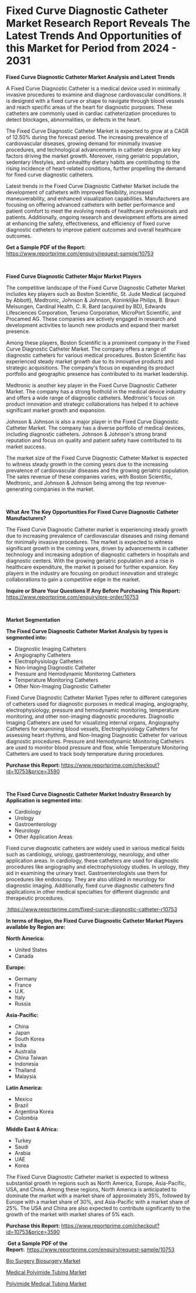 <p><h1>Fixed Curve Diagnostic Catheter Market Research Report Reveals The Latest Trends And Opportunities of this Market for Period from 2024 - 2031</h1></p><p><strong>Fixed Curve Diagnostic Catheter Market Analysis and Latest Trends</strong></p>
<p><p>A Fixed Curve Diagnostic Catheter is a medical device used in minimally invasive procedures to examine and diagnose cardiovascular conditions. It is designed with a fixed curve or shape to navigate through blood vessels and reach specific areas of the heart for diagnostic purposes. These catheters are commonly used in cardiac catheterization procedures to detect blockages, abnormalities, or defects in the heart.</p><p>The Fixed Curve Diagnostic Catheter Market is expected to grow at a CAGR of 12.50% during the forecast period. The increasing prevalence of cardiovascular diseases, growing demand for minimally invasive procedures, and technological advancements in catheter design are key factors driving the market growth. Moreover, rising geriatric population, sedentary lifestyles, and unhealthy dietary habits are contributing to the rising incidence of heart-related conditions, further propelling the demand for fixed curve diagnostic catheters.</p><p>Latest trends in the Fixed Curve Diagnostic Catheter Market include the development of catheters with improved flexibility, increased maneuverability, and enhanced visualization capabilities. Manufacturers are focusing on offering advanced catheters with better performance and patient comfort to meet the evolving needs of healthcare professionals and patients. Additionally, ongoing research and development efforts are aimed at enhancing the safety, effectiveness, and efficiency of fixed curve diagnostic catheters to improve patient outcomes and overall healthcare outcomes.</p></p>
<p><strong>Get a Sample PDF of the Report:&nbsp;</strong> <a href="https://www.reportprime.com/enquiry/request-sample/10753">https://www.reportprime.com/enquiry/request-sample/10753</a></p>
<p>&nbsp;</p>
<p><strong>Fixed Curve Diagnostic Catheter Major Market Players</strong></p>
<p><p>The competitive landscape of the Fixed Curve Diagnostic Catheter Market includes key players such as Boston Scientific, St. Jude Medical (acquired by Abbott), Medtronic, Johnson & Johnson, Koninklijke Philips, B. Braun Melsungen, Cardinal Health, C. R. Bard (acquired by BD), Edwards Lifesciences Corporation, Terumo Corporation, MicroPort Scientific, and Procamed AG. These companies are actively engaged in research and development activities to launch new products and expand their market presence.</p><p>Among these players, Boston Scientific is a prominent company in the Fixed Curve Diagnostic Catheter Market. The company offers a range of diagnostic catheters for various medical procedures. Boston Scientific has experienced steady market growth due to its innovative products and strategic acquisitions. The company's focus on expanding its product portfolio and geographic presence has contributed to its market leadership.</p><p>Medtronic is another key player in the Fixed Curve Diagnostic Catheter Market. The company has a strong foothold in the medical device industry and offers a wide range of diagnostic catheters. Medtronic's focus on product innovation and strategic collaborations has helped it to achieve significant market growth and expansion.</p><p>Johnson & Johnson is also a major player in the Fixed Curve Diagnostic Catheter Market. The company has a diverse portfolio of medical devices, including diagnostic catheters. Johnson & Johnson's strong brand reputation and focus on quality and patient safety have contributed to its market success.</p><p>The market size of the Fixed Curve Diagnostic Catheter Market is expected to witness steady growth in the coming years due to the increasing prevalence of cardiovascular diseases and the growing geriatric population. The sales revenue of these companies varies, with Boston Scientific, Medtronic, and Johnson & Johnson being among the top revenue-generating companies in the market.</p></p>
<p>&nbsp;</p>
<p><strong>What Are The Key Opportunities For Fixed Curve Diagnostic Catheter Manufacturers?</strong></p>
<p><p>The Fixed Curve Diagnostic Catheter market is experiencing steady growth due to increasing prevalence of cardiovascular diseases and rising demand for minimally invasive procedures. The market is expected to witness significant growth in the coming years, driven by advancements in catheter technology and increasing adoption of diagnostic catheters in hospitals and diagnostic centers. With the growing geriatric population and a rise in healthcare expenditure, the market is poised for further expansion. Key players in the industry are focusing on product innovation and strategic collaborations to gain a competitive edge in the market.</p></p>
<p><strong>Inquire or Share Your Questions If Any Before Purchasing This Report:</strong> <a href="https://www.reportprime.com/enquiry/pre-order/10753">https://www.reportprime.com/enquiry/pre-order/10753</a></p>
<p>&nbsp;</p>
<p><strong>Market Segmentation</strong></p>
<p><strong>The Fixed Curve Diagnostic Catheter Market Analysis by types is segmented into:</strong></p>
<p><ul><li>Diagnostic Imaging Catheters</li><li>Angiography Catheters</li><li>Electrophysiology Catheters</li><li>Non-Imaging Diagnostic Catheter</li><li>Pressure and Hemodynamic Monitoring Catheters</li><li>Temperature Monitoring Catheters</li><li>Other Non-Imaging Diagnostic Catheter</li></ul></p>
<p><p>Fixed Curve Diagnostic Catheter Market Types refer to different categories of catheters used for diagnostic purposes in medical imaging, angiography, electrophysiology, pressure and hemodynamic monitoring, temperature monitoring, and other non-imaging diagnostic procedures. Diagnostic Imaging Catheters are used for visualizing internal organs, Angiography Catheters for examining blood vessels, Electrophysiology Catheters for assessing heart rhythms, and Non-Imaging Diagnostic Catheter for various diagnostic procedures. Pressure and Hemodynamic Monitoring Catheters are used to monitor blood pressure and flow, while Temperature Monitoring Catheters are used to track body temperature during procedures.</p></p>
<p><strong>Purchase this Report:&nbsp;</strong><a href="https://www.reportprime.com/checkout?id=10753&price=3590">https://www.reportprime.com/checkout?id=10753&price=3590</a></p>
<p>&nbsp;</p>
<p><strong>The Fixed Curve Diagnostic Catheter Market Industry Research by Application is segmented into:</strong></p>
<p><ul><li>Cardiology</li><li>Urology</li><li>Gastroenterology</li><li>Neurology</li><li>Other Application Areas</li></ul></p>
<p><p>Fixed curve diagnostic catheters are widely used in various medical fields such as cardiology, urology, gastroenterology, neurology, and other application areas. In cardiology, these catheters are used for diagnostic procedures like angiography and electrophysiology studies. In urology, they aid in examining the urinary tract. Gastroenterologists use them for procedures like endoscopy. They are also utilized in neurology for diagnostic imaging. Additionally, fixed curve diagnostic catheters find applications in other medical specialties for different diagnostic and therapeutic procedures.</p></p>
<p><a href="https://www.reportprime.com/fixed-curve-diagnostic-catheter-r10753">&nbsp;https://www.reportprime.com/fixed-curve-diagnostic-catheter-r10753</a></p>
<p><strong>In terms of Region, the Fixed Curve Diagnostic Catheter Market Players available by Region are:</strong></p>
<p>
    <p> <strong> North America: </strong>
        <ul>
            <li>United States</li>
            <li>Canada</li>
        </ul>
        </p> 
    <p> <strong> Europe: </strong>
        <ul>
            <li>Germany</li>
            <li>France</li>
            <li>U.K.</li>
            <li>Italy</li>
            <li>Russia</li>
        </ul>
        </p> 
    <p> <strong> Asia-Pacific: </strong>
        <ul>
            <li>China</li>
            <li>Japan</li>
            <li>South Korea</li>
            <li>India</li>
            <li>Australia</li>
            <li>China Taiwan</li>
            <li>Indonesia</li>
            <li>Thailand</li>
            <li>Malaysia</li>
        </ul>
        </p> 
    <p> <strong> Latin America: </strong>
        <ul>
            <li>Mexico</li>
            <li>Brazil</li>
            <li>Argentina Korea</li>
            <li>Colombia</li>
        </ul>
        </p> 
    <p> <strong> Middle East & Africa: </strong>
        <ul>
            <li>Turkey</li>
            <li>Saudi</li>
            <li>Arabia</li>
            <li>UAE</li>
            <li>Korea</li>
        </ul>
    </p>
    </p>
<p><p>The Fixed Curve Diagnostic Catheter market is expected to witness substantial growth in regions such as North America, Europe, Asia-Pacific, USA, and China. Among these regions, North America is anticipated to dominate the market with a market share of approximately 35%, followed by Europe with a market share of 30%, and Asia-Pacific with a market share of 25%. The USA and China are also expected to contribute significantly to the growth of the market with market shares of 5% each.</p></p>
<p><strong>Purchase this Report: </strong><a href="https://www.reportprime.com/checkout?id=10753&price=3590">https://www.reportprime.com/checkout?id=10753&price=3590</a></p>
<p>&nbsp;<strong>Get a Sample PDF of the Report:&nbsp;&nbsp;</strong><a href="https://www.reportprime.com/enquiry/request-sample/10753">https://www.reportprime.com/enquiry/request-sample/10753</a></p>
<p><strong></strong></p>
<p><p><a href="https://github.com/thereveren80/Market-Research-Report-List-1/blob/main/bio-surgery-biosurgery-market.md">Bio Surgery Biosurgery Market</a></p><p><a href="https://github.com/whpnbwim9/Market-Research-Report-List-1/blob/main/medical-polyimide-tubing-market.md">Medical Polyimide Tubing Market</a></p><p><a href="https://github.com/faniayasa/Market-Research-Report-List-1/blob/main/polyimide-medical-tubing-market.md">Polyimide Medical Tubing Market</a></p></p>